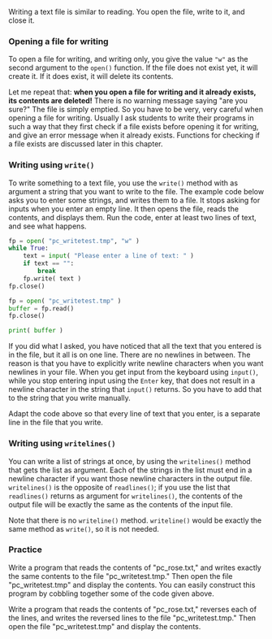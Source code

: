 Writing a text file is similar to reading. You open the file, write to
it, and close it.

### Opening a file for writing

To open a file for writing, and writing only, you give the value `"w"`
as the second argument to the `open()` function. If the file does not
exist yet, it will create it. If it does exist, it will delete its
contents.

Let me repeat that: **when you open a file for writing and it already
exists, its contents are deleted!** There is no warning message saying
"are you sure?" The file is simply emptied. So you have to be very, very
careful when opening a file for writing. Usually I ask students to write
their programs in such a way that they first check if a file exists
before opening it for writing, and give an error message when it already
exists. Functions for checking if a file exists are discussed later in
this chapter.

### Writing using `write()`

To write something to a text file, you use the `write()` method with as
argument a string that you want to write to the file. The example code
below asks you to enter some strings, and writes them to a file. It
stops asking for inputs when you enter an empty line. It then opens the
file, reads the contents, and displays them. Run the code, enter at
least two lines of text, and see what happens.

```python
fp = open( "pc_writetest.tmp", "w" )
while True:
    text = input( "Please enter a line of text: " )
    if text == "":
        break
    fp.write( text )
fp.close()

fp = open( "pc_writetest.tmp" )
buffer = fp.read()
fp.close()

print( buffer )
```

If you did what I asked, you have noticed that all the text that you
entered is in the file, but it all is on one line. There are no newlines
in between. The reason is that you have to explicitly write newline
characters when you want newlines in your file. When you get input from
the keyboard using `input()`, while you stop entering input using the
`Enter` key, that does not result in a newline character in the string
that `input()` returns. So you have to add that to the string that you
write manually.

Adapt the code above so that every line of text that you enter, is a
separate line in the file that you write.

### Writing using `writelines()`

You can write a list of strings at once, by using the `writelines()`
method that gets the list as argument. Each of the strings in the list
must end in a newline character if you want those newline characters in
the output file. `writelines()` is the opposite of `readlines()`; if you
use the list that `readlines()` returns as argument for `writelines()`,
the contents of the output file will be exactly the same as the contents
of the input file.

Note that there is no `writeline()` method. `writeline()` would be
exactly the same method as `write()`, so it is not needed.

### Practice

Write a program that reads the contents of "pc_rose.txt," and writes
exactly the same contents to the file "pc_writetest.tmp." Then open the
file "pc_writetest.tmp" and display the contents. You can easily
construct this program by cobbling together some of the code given
above.

Write a program that reads the contents of "pc_rose.txt," reverses each
of the lines, and writes the reversed lines to the file
"pc_writetest.tmp." Then open the file "pc_writetest.tmp" and display
the contents.
